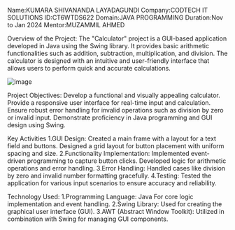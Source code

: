 Name:KUMARA SHIVANANDA LAYADAGUNDI
Company:CODTECH IT SOLUTIONS
ID:CT6WTDS622
Domain:JAVA PROGRAMMING
Duration:Nov to Jan 2024
Mentor:MUZAMMIL AHMED

Overview of the Project:
The "Calculator" project is a GUI-based application developed in Java using the Swing library. It provides basic arithmetic functionalities such as addition, subtraction, multiplication, and division. The calculator is designed with an intuitive and user-friendly interface that allows users to perform quick and accurate calculations.




 ![image](https://github.com/user-attachments/assets/08ead6b9-2990-4c45-acac-b36c7232c0bf)



Project Objectives:
Develop a functional and visually appealing calculator.
Provide a responsive user interface for real-time input and calculation.
Ensure robust error handling for invalid operations such as division by zero or invalid input.
Demonstrate proficiency in Java programming and GUI design using Swing.

Key Activities
1.GUI Design:
Created a main frame with a layout for a text field and buttons.
Designed a grid layout for button placement with uniform spacing and size.
2.Functionality Implementation:
Implemented event-driven programming to capture button clicks.
Developed logic for arithmetic operations and error handling.
3.Error Handling:
Handled cases like division by zero and invalid number formatting gracefully.
4.Testing:
Tested the application for various input scenarios to ensure accuracy and reliability.

Technology Used:
1.Programming Language: Java
For core logic implementation and event handling.
2.Swing Library:
Used for creating the graphical user interface (GUI).
3.AWT (Abstract Window Toolkit):
Utilized in combination with Swing for managing GUI components.

